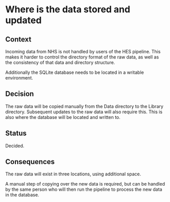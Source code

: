 # Where is the data stored and updated

## Context

Incoming data from NHS is not handled by users of the HES pipeline. This makes 
it harder to control the directory format of the raw data, as well as the 
consistency of that data and directory structure.

Additionally the SQLite database needs to be located in a writable environment.

## Decision

The raw data will be copied manually from the Data directory to the Library
directory. Subsequent updates to the raw data will also require this. This is 
also where the database will be located and written to.

## Status

Decided.

## Consequences

The raw data will exist in three locations, using additional space.

A manual step of copying over the new data is required, but can be handled by
the same person who will then run the pipeline to process the new data in the 
database.